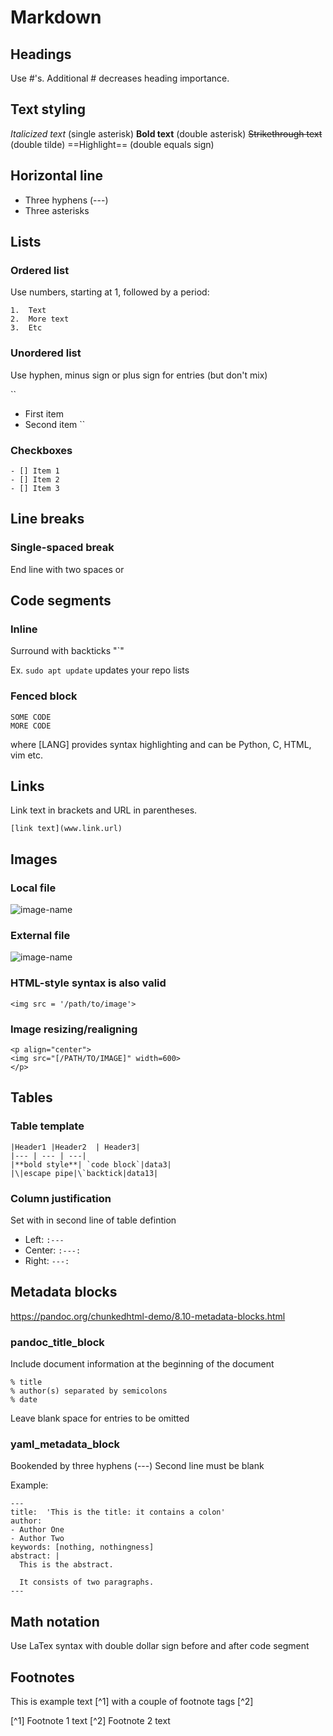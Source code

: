 # Markdown


## Headings
Use #'s.  Additional # decreases heading importance.


## Text styling

*Italicized text*       (single asterisk)
**Bold text**           (double asterisk)
~~Strikethrough text~~  (double tilde)
==Highlight==  (double equals sign)


## Horizontal line 

* Three hyphens (---)
* Three asterisks



## Lists

### Ordered list
Use numbers, starting at 1, followed by a period:
```
1.  Text
2.  More text
3.  Etc
```


### Unordered list
Use hyphen, minus sign or plus sign for entries  (but don't mix)

``
* First item
* Second item
``

### Checkboxes
```
- [] Item 1
- [] Item 2
- [] Item 3
```


## Line breaks

### Single-spaced break  
End line with two spaces or <br/>




## Code segments

### Inline
Surround with backticks "\`"

Ex. `sudo apt update` updates your repo lists

### Fenced block
```[LANG] 
SOME CODE
MORE CODE
```

where [LANG] provides syntax highlighting and can be Python, C, HTML, vim etc.



## Links

Link text in brackets and URL in parentheses.

`[link text](www.link.url)`




## Images

### Local file
![image-name](/path/to/image/)

### External file
![image-name](https://www.domain.sthing/path/to/image.png)

### HTML-style syntax is also valid
`<img src = '/path/to/image'>`


### Image resizing/realigning 

```
<p align="center">
<img src="[/PATH/TO/IMAGE]" width=600>
</p>
```




## Tables

### Table template
```
|Header1 |Header2  | Header3|
|--- | --- | ---|
|**bold style**| `code block`|data3|
|\|escape pipe|\`backtick|data13|
```

### Column justification
Set with in second line of table defintion
* Left: `:---`
* Center:  `:---:`
* Right:  `---:`


## Metadata blocks

https://pandoc.org/chunkedhtml-demo/8.10-metadata-blocks.html

### pandoc_title_block

Include document information at the beginning of the document

```
% title
% author(s) separated by semicolons
% date
```

Leave blank space for entries to be omitted


### yaml_metadata_block

Bookended by three hyphens (---)
Second line must be blank

Example:

```
---
title:  'This is the title: it contains a colon'
author:
- Author One
- Author Two
keywords: [nothing, nothingness]
abstract: |
  This is the abstract.

  It consists of two paragraphs.
---
```


## Math notation
Use LaTex syntax with double dollar sign before and after code segment


## Footnotes
This is example text [^1] with a couple of footnote tags [^2]

[^1] Footnote 1 text
[^2] Footnote 2 text

